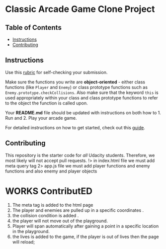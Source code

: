 # Classic Arcade Game Clone Project

## Table of Contents

- [Instructions](#instructions)
- [Contributing](#contributing)

## Instructions

Use this [rubric](https://review.udacity.com/#!/rubrics/15/view) for self-checking your submission.

Make sure the functions you write are **object-oriented** - either class functions (like `Player` and `Enemy`) or class prototype functions such as `Enemy.prototype.checkCollisions`. Also make sure that the keyword `this` is used appropriately within your class and class prototype functions to refer to the object the function is called upon.

Your **README.md** file should be updated with instructions on both how to 1. Run and 2. Play your arcade game.

For detailed instructions on how to get started, check out this [guide](https://docs.google.com/document/d/1v01aScPjSWCCWQLIpFqvg3-vXLH2e8_SZQKC8jNO0Dc/pub?embedded=true).

## Contributing

This repository is the starter code for _all_ Udacity students. Therefore, we most likely will not accept pull requests.
!> in index.html file we must add meta query tag
2> app.js file we must add player functions and enemy functions and also enemy and player objects

# WORKS ContributED
1. The meta tag is added to the html page
2. The player and  enemies are pulled up in a specific coordinates .
3. the collision condition is added .
4. the player will not move out of the playground.
5. Player will span automatically after gaining a point in a specific location in the playground.
6. the lives is added to the game, if the player is out of lives then the page will reload;
